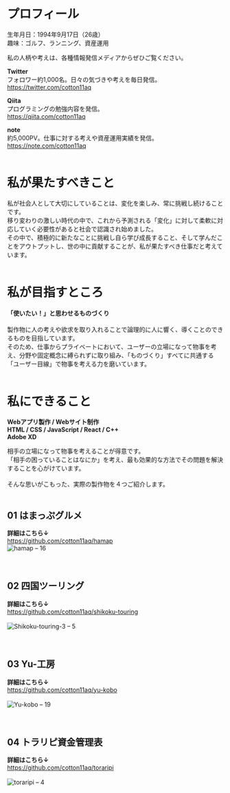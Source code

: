 # プロフィール

生年月日：1994年9月17日（26歳）   
趣味：ゴルフ、ランニング、資産運用

私の人柄や考えは、各種情報発信メディアからぜひご覧ください。  

<strong>Twitter</strong>  
フォロワー約1,000名。日々の気づきや考えを毎日発信。  
<https://twitter.com/cotton11aq>
<br />

<strong>Qiita</strong>  
プログラミングの勉強内容を発信。  
<https://qiita.com/cotton11aq>
<br />

<strong>note</strong>  
約5,000PV。仕事に対する考えや資産運用実績を発信。  
<https://note.com/cotton11aq>
<br />
<br />

# 私が果たすべきこと
私が社会人として大切にしていることは、変化を楽しみ、常に挑戦し続けることです。  
移り変わりの激しい時代の中で、これから予測される「変化」に対して柔軟に対応していく必要性があると社会で認識され始めました。  
その中で、積極的に新たなことに挑戦し自ら学び成長すること、そして学んだことをアウトプットし、世の中に貢献することが、私が果たすべき仕事だと考えています。
<br />
<br />

# 私が目指すところ
#### 「使いたい！」と思わせるものづくり
製作物に人の考えや欲求を取り入れることで論理的に人に響く、導くことのできるものを目指しています。    
そのため、仕事からプライベートにおいて、ユーザーの立場になって物事を考え、分野や固定概念に縛られずに取り組み、「ものづくり」すべてに共通する「ユーザー目線」で物事を考える力を磨いています。
<br />
<br />

# 私にできること
<strong>Webアプリ製作 / Webサイト制作</strong>  
<strong>HTML / CSS / JavaScript / React / C++</strong>  
<strong>Adobe XD</strong>  

相手の立場になって物事を考えることが得意です。  
「相手の困っていることはなにか」を考え、最も効果的な方法でその問題を解決することを心がけています。
<br />
<br />
そんな思いがこもった、実際の製作物を４つご紹介します。
<br />
<br />

## 01 はまっぷグルメ 
<strong>詳細はこちら↓</strong>  
<https://github.com/cotton11aq/hamap> 
<br />
![hamap – 16](https://user-images.githubusercontent.com/70832534/104080828-c120d780-526d-11eb-81c3-96a4cac55ecf.jpg)
<br />
<br />
<br />

## 02 四国ツーリング 
<strong>詳細はこちら↓</strong>  
<https://github.com/cotton11aq/shikoku-touring>
<br />
<br />
![Shikoku-touring-3 – 5](https://user-images.githubusercontent.com/70832534/104080825-c0884100-526d-11eb-8afd-fc689ea18694.jpg)
<br />
<br />
<br /> 

## 03 Yu-工房 
<strong>詳細はこちら↓</strong>  
<https://github.com/cotton11aq/yu-kobo>
<br />
<br />
![Yu-kobo – 19](https://user-images.githubusercontent.com/70832534/104080817-bbc38d00-526d-11eb-9e8f-a9876be6a1f9.jpg)
<br />
<br />
<br />

## 04 トラリピ資金管理表
<strong>詳細はこちら↓</strong>  
<https://github.com/cotton11aq/toraripi>
<br />
<br />
![toraripi – 4](https://user-images.githubusercontent.com/70832534/104080823-bfefaa80-526d-11eb-990f-f62142b20574.jpg)

